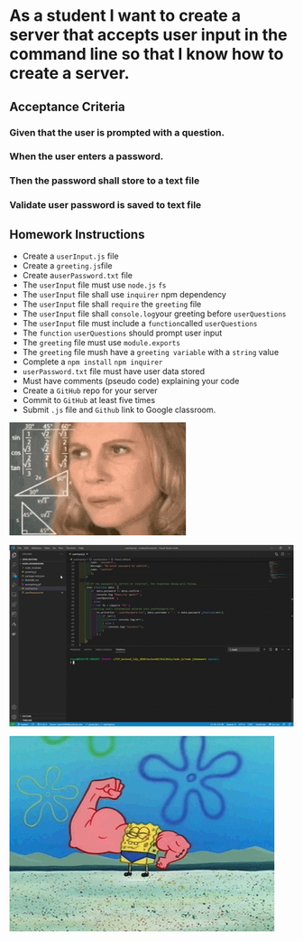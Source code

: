 # As a student I want to create a server that accepts user input in the command line so that I know how to create a server. 

## Acceptance Criteria

### Given that the user is prompted with a question. 
### When the user enters a password. 
### Then the password shall store to a text file
### Validate user password is saved to text file 

## Homework Instructions 

* Create a `userInput.js` file
* Create a `greeting.js`file 
* Create a`userPassword.txt` file 
* The `userInput` file must use `node.js` `fs`  
* The `userInput` file shall use `inquirer` npm dependency 
* The `userInput` file shall `require` the `greeting` file  
* The `userInput` file shall `console.log`your greeting before `userQuestions` 
* The `userInput` file must include a `function`called `userQuestions` 
* The `function` `userQuestions` should prompt user input 
* The `greeting` file must use `module.exports` 
*  The `greeting` file mush have a `greeting variable` with a `string` value
* Complete a `npm install` `npm inquirer` 
* `userPassword.txt` file must have user data stored 
* Must have comments (pseudo code) explaining your code  
* Create a `GitHub` repo for your server 
* Commit to `GitHub` at least five times 
* Submit `.js` file and `Github` link to Google classroom.

![](confused.gif)

![](node-js.gif)

![](spongebob.gif)